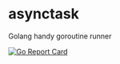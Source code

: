 # asynctask
Golang handy goroutine runner

[![Go Report Card](https://goreportcard.com/badge/github.com/ramabmtr/asynctask)](https://goreportcard.com/report/github.com/ramabmtr/asynctask)
